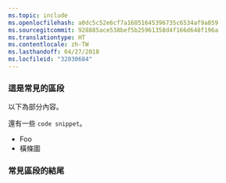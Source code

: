```yaml
---
ms.topic: include
ms.openlocfilehash: a0dc5c52e6cf7a16851645396735c6534af9a859
ms.sourcegitcommit: 928885ace538bef5b25961358d4f166d648f196a
ms.translationtype: HT
ms.contentlocale: zh-TW
ms.lasthandoff: 04/27/2018
ms.locfileid: "32030684"
---
```

### <a name="this-is-a-common-section"></a>這是常見的區段

以下為部分內容。

還有一些 `code snippet`。

* Foo
* 橫條圖

### <a name="end-of-common-section"></a>常見區段的結尾
